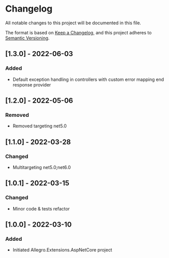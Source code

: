 # Changelog

All notable changes to this project will be documented in this file.

The format is based on [Keep a Changelog](https://keepachangelog.com/en/1.0.0/), and this project adheres
to [Semantic Versioning](https://semver.org/spec/v2.0.0.html).

## [1.3.0] - 2022-06-03

### Added

* Default exception handling in controllers with custom error mapping end response provider

## [1.2.0] - 2022-05-06

### Removed

* Removed targeting net5.0

## [1.1.0] - 2022-03-28

### Changed

* Multitargeting net5.0;net6.0

## [1.0.1] - 2022-03-15

### Changed

* Minor code & tests refactor
 
## [1.0.0] - 2022-03-10

### Added

* Initiated Allegro.Extensions.AspNetCore project
